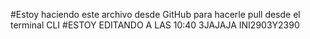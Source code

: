 #Estoy haciendo este archivo desde GitHub para hacerle pull desde el terminal CLI 
#ESTOY EDITANDO A LAS 10:40
3JAJAJA
INI2903Y2390
